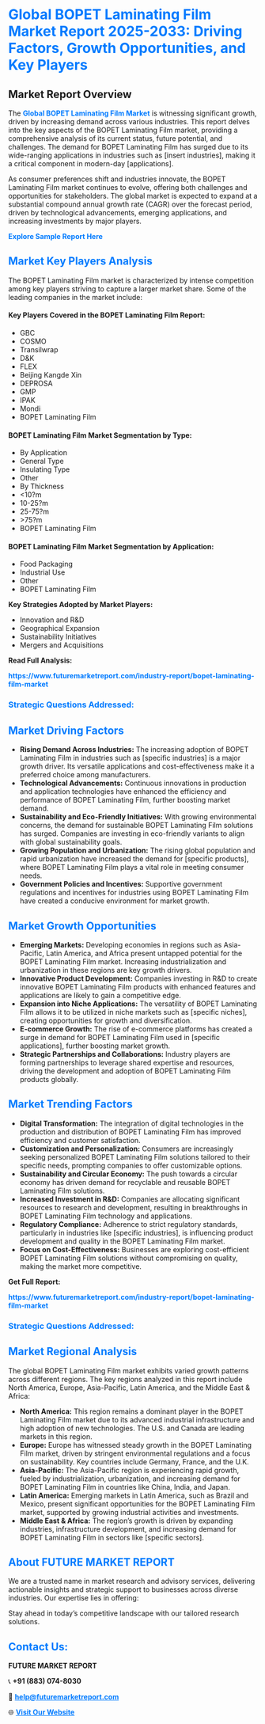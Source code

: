 <h1 style="color: #007BFF;">Global BOPET Laminating Film Market Report 2025-2033: Driving Factors, Growth Opportunities, and Key Players</h1>

<section id="overview">
<h2>Market Report Overview</h2>
<p>The <a href="https://www.futuremarketreport.com/industry-report/bopet-laminating-film-market" style="color: #007BFF; text-decoration: none;"><strong>Global BOPET Laminating Film Market</strong></a> is witnessing significant growth, driven by increasing demand across various industries. This report delves into the key aspects of the BOPET Laminating Film market, providing a comprehensive analysis of its current status, future potential, and challenges. The demand for BOPET Laminating Film has surged due to its wide-ranging applications in industries such as [insert industries], making it a critical component in modern-day [applications].</p>
<p>As consumer preferences shift and industries innovate, the BOPET Laminating Film market continues to evolve, offering both challenges and opportunities for stakeholders. The global market is expected to expand at a substantial compound annual growth rate (CAGR) over the forecast period, driven by technological advancements, emerging applications, and increasing investments by major players.</p>
</section>

<section id="overview">
<p><a href="https://www.futuremarketreport.com/request-sample/reportId=108266" style="color: #007BFF; text-decoration: none;"><strong>Explore Sample Report Here</strong></a></p>
</section>

<section id="key-players">
<h2 style="color: #007BFF;">Market Key Players Analysis</h2>
<p>The BOPET Laminating Film market is characterized by intense competition among key players striving to capture a larger market share. Some of the leading companies in the market include:</p>
<h4>Key Players Covered in the BOPET Laminating Film Report:</h4>
<ul><li>GBC</li><li>COSMO</li><li>Transilwrap</li><li>D&amp;K</li><li>FLEX</li><li>Beijing Kangde Xin</li><li>DEPROSA</li><li>GMP</li><li>IPAK</li><li>Mondi</li><li>BOPET Laminating Film</li></ul>
<h4>BOPET Laminating Film Market Segmentation by Type:</h4>
<ul><li>By Application</li><li>General Type</li><li>Insulating Type</li><li>Other</li><li>By Thickness</li><li>&lt;10?m</li><li>10-25?m</li><li>25-75?m</li><li>&gt;75?m</li><li>BOPET Laminating Film</li></ul>

<h4>BOPET Laminating Film Market Segmentation by Application:</h4>
<ul><li>Food Packaging</li><li>Industrial Use</li><li>Other</li><li>BOPET Laminating Film</li></ul>
<p><strong>Key Strategies Adopted by Market Players:</strong></p>
<ul>
<li>Innovation and R&D</li>
<li>Geographical Expansion</li>
<li>Sustainability Initiatives</li>
<li>Mergers and Acquisitions</li>
</ul>
</section>

<section>
<p><strong>Read Full Analysis: </strong></p><a href="https://www.futuremarketreport.com/industry-report/bopet-laminating-film-market" style="color: #007BFF; text-decoration: none;"><strong>https://www.futuremarketreport.com/industry-report/bopet-laminating-film-market</strong></a>
<h3 style="color: #007BFF;">Strategic Questions Addressed:</h3>
</section>

<section id="driving-factors">
<h2 style="color: #007BFF;">Market Driving Factors</h2>
<ul>
<li><strong>Rising Demand Across Industries:</strong> The increasing adoption of BOPET Laminating Film in industries such as [specific industries] is a major growth driver. Its versatile applications and cost-effectiveness make it a preferred choice among manufacturers.</li>
<li><strong>Technological Advancements:</strong> Continuous innovations in production and application technologies have enhanced the efficiency and performance of BOPET Laminating Film, further boosting market demand.</li>
<li><strong>Sustainability and Eco-Friendly Initiatives:</strong> With growing environmental concerns, the demand for sustainable BOPET Laminating Film solutions has surged. Companies are investing in eco-friendly variants to align with global sustainability goals.</li>
<li><strong>Growing Population and Urbanization:</strong> The rising global population and rapid urbanization have increased the demand for [specific products], where BOPET Laminating Film plays a vital role in meeting consumer needs.</li>
<li><strong>Government Policies and Incentives:</strong> Supportive government regulations and incentives for industries using BOPET Laminating Film have created a conducive environment for market growth.</li>
</ul>
</section>

<section id="growth-opportunities">
<h2 style="color: #007BFF;">Market Growth Opportunities</h2>
<ul>
<li><strong>Emerging Markets:</strong> Developing economies in regions such as Asia-Pacific, Latin America, and Africa present untapped potential for the BOPET Laminating Film market. Increasing industrialization and urbanization in these regions are key growth drivers.</li>
<li><strong>Innovative Product Development:</strong> Companies investing in R&D to create innovative BOPET Laminating Film products with enhanced features and applications are likely to gain a competitive edge.</li>
<li><strong>Expansion into Niche Applications:</strong> The versatility of BOPET Laminating Film allows it to be utilized in niche markets such as [specific niches], creating opportunities for growth and diversification.</li>
<li><strong>E-commerce Growth:</strong> The rise of e-commerce platforms has created a surge in demand for BOPET Laminating Film used in [specific applications], further boosting market growth.</li>
<li><strong>Strategic Partnerships and Collaborations:</strong> Industry players are forming partnerships to leverage shared expertise and resources, driving the development and adoption of BOPET Laminating Film products globally.</li>
</ul>
</section>

<section id="trending-factors">
<h2 style="color: #007BFF;">Market Trending Factors</h2>
<ul>
<li><strong>Digital Transformation:</strong> The integration of digital technologies in the production and distribution of BOPET Laminating Film has improved efficiency and customer satisfaction.</li>
<li><strong>Customization and Personalization:</strong> Consumers are increasingly seeking personalized BOPET Laminating Film solutions tailored to their specific needs, prompting companies to offer customizable options.</li>
<li><strong>Sustainability and Circular Economy:</strong> The push towards a circular economy has driven demand for recyclable and reusable BOPET Laminating Film solutions.</li>
<li><strong>Increased Investment in R&D:</strong> Companies are allocating significant resources to research and development, resulting in breakthroughs in BOPET Laminating Film technology and applications.</li>
<li><strong>Regulatory Compliance:</strong> Adherence to strict regulatory standards, particularly in industries like [specific industries], is influencing product development and quality in the BOPET Laminating Film market.</li>
<li><strong>Focus on Cost-Effectiveness:</strong> Businesses are exploring cost-efficient BOPET Laminating Film solutions without compromising on quality, making the market more competitive.</li>
</ul>
</section>

<section>
<p><strong>Get Full Report: </strong></p><a href="https://www.futuremarketreport.com/industry-report/bopet-laminating-film-market" style="color: #007BFF; text-decoration: none;"><strong>https://www.futuremarketreport.com/industry-report/bopet-laminating-film-market</strong></a>
<h3 style="color: #007BFF;">Strategic Questions Addressed:</h3>
</section>


<section id="regional-analysis">
<h2 style="color: #007BFF;">Market Regional Analysis</h2>
<p>The global BOPET Laminating Film market exhibits varied growth patterns across different regions. The key regions analyzed in this report include North America, Europe, Asia-Pacific, Latin America, and the Middle East & Africa:</p>
<ul>
<li><strong>North America:</strong> This region remains a dominant player in the BOPET Laminating Film market due to its advanced industrial infrastructure and high adoption of new technologies. The U.S. and Canada are leading markets in this region.</li>
<li><strong>Europe:</strong> Europe has witnessed steady growth in the BOPET Laminating Film market, driven by stringent environmental regulations and a focus on sustainability. Key countries include Germany, France, and the U.K.</li>
<li><strong>Asia-Pacific:</strong> The Asia-Pacific region is experiencing rapid growth, fueled by industrialization, urbanization, and increasing demand for BOPET Laminating Film in countries like China, India, and Japan.</li>
<li><strong>Latin America:</strong> Emerging markets in Latin America, such as Brazil and Mexico, present significant opportunities for the BOPET Laminating Film market, supported by growing industrial activities and investments.</li>
<li><strong>Middle East & Africa:</strong> The region’s growth is driven by expanding industries, infrastructure development, and increasing demand for BOPET Laminating Film in sectors like [specific sectors].</li>
</ul>
</section>

<footer>
<h2 style="color: #007BFF;">About FUTURE MARKET REPORT</h2>
<p>We are a trusted name in market research and advisory services, delivering actionable insights and strategic support to businesses across diverse industries. Our expertise lies in offering:</p>

<p>Stay ahead in today’s competitive landscape with our tailored research solutions.</p>

<h2 style="color: #007BFF;">Contact Us:</h2>
<p><strong>FUTURE MARKET REPORT</strong></p>
<p>📞 <strong>+91 (883) 074-8030</strong></p>
<p>📧 <strong><a href="mailto:help@futuremarketreport.com" style="color: #007BFF;">help@futuremarketreport.com</a></strong></p>
<p>🌐 <strong><a href="https://www.futuremarketreport.com/" style="color: #007BFF;">Visit Our Website</a></strong></p>
</footer>
